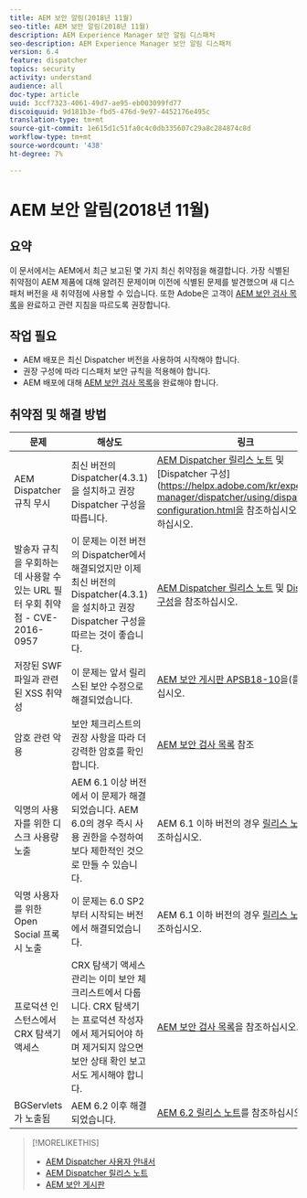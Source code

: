 ```yaml
---
title: AEM 보안 알림(2018년 11월)
seo-title: AEM 보안 알림(2018년 11월)
description: AEM Experience Manager 보안 알림 디스패처
seo-description: AEM Experience Manager 보안 알림 디스패처
version: 6.4
feature: dispatcher
topics: security
activity: understand
audience: all
doc-type: article
uuid: 3ccf7323-4061-49d7-ae95-eb003099fd77
discoiquuid: 9d181b3e-fbd5-476d-9e97-4452176e495c
translation-type: tm+mt
source-git-commit: 1e615d1c51fa0c4c0db335607c29a8c284874c8d
workflow-type: tm+mt
source-wordcount: '438'
ht-degree: 7%

---
```



# AEM 보안 알림(2018년 11월)

## 요약

이 문서에서는 AEM에서 최근 보고된 몇 가지 최신 취약점을 해결합니다. 가장 식별된 취약점이 AEM 제품에 대해 알려진 문제이며 이전에 식별된 문제를 발견했으며 새 디스패처 버전을 새 취약점에 사용할 수 있습니다. 또한 Adobe은 고객이 [AEM 보안 검사 목록](https://helpx.adobe.com/experience-manager/6-5/sites/administering/using/security-checklist.html)을 완료하고 관련 지침을 따르도록 권장합니다.

## 작업 필요

* AEM 배포은 최신 Dispatcher 버전을 사용하여 시작해야 합니다.
* 권장 구성에 따라 디스패처 보안 규칙을 적용해야 합니다.
* AEM 배포에 대해 [AEM 보안 검사 목록](https://helpx.adobe.com/experience-manager/6-5/sites/administering/using/security-checklist.html)을 완료해야 합니다.

## 취약점 및 해결 방법

| 문제 | 해상도 | 링크 |
|-------|------------|-------|
| AEM Dispatcher 규칙 무시 | 최신 버전의 Dispatcher(4.3.1)을 설치하고 권장 Dispatcher 구성을 따릅니다. | [AEM Dispatcher 릴리스 노트](https://helpx.adobe.com/experience-manager/dispatcher/release-notes.html) 및 [Dispatcher 구성](https://helpx.adobe.com/kr/experience-manager/dispatcher/using/dispatcher-configuration.html을 참조하십시오.)을 참조하십시오. |
| 발송자 규칙을 우회하는 데 사용할 수 있는 URL 필터 우회 취약점 - CVE-2016-0957 | 이 문제는 이전 버전의 Dispatcher에서 해결되었지만 이제 최신 버전의 Dispatcher(4.3.1)을 설치하고 권장 Dispatcher 구성을 따르는 것이 좋습니다. | [AEM Dispatcher 릴리스 노트](https://helpx.adobe.com/experience-manager/dispatcher/release-notes.html) 및 [Dispatcher 구성](https://helpx.adobe.com/experience-manager/dispatcher/using/dispatcher-configuration.html)을 참조하십시오. |
| 저장된 SWF 파일과 관련된 XSS 취약성 | 이 문제는 앞서 릴리스된 보안 수정으로 해결되었습니다. | [AEM 보안 게시판 APSB18-10](https://helpx.adobe.com/security/products/experience-manager/apsb18-10.html)을(를) 참조하십시오. |
| 암호 관련 악용 | 보안 체크리스트의 권장 사항을 따라 더 강력한 암호를 확인합니다. | [AEM 보안 검사 목록](https://helpx.adobe.com/experience-manager/6-5/sites/administering/using/security-checklist.html) 참조 |
| 익명의 사용자를 위한 디스크 사용량 노출 | AEM 6.1 이상 버전에서 이 문제가 해결되었습니다. AEM 6.0의 경우 즉시 사용 권한을 수정하여 보다 제한적인 것으로 만들 수 있습니다. | AEM 6.1 이하 버전의 경우 [릴리스 노트](https://helpx.adobe.com/experience-manager/aem-previous-versions.html)를 참조하십시오. |
| 익명 사용자를 위한 Open Social 프록시 노출 | 이 문제는 6.0 SP2부터 시작되는 버전에서 해결되었습니다. | AEM 6.1 이하 버전의 경우 [릴리스 노트](https://helpx.adobe.com/experience-manager/aem-previous-versions.html)를 참조하십시오. |
| 프로덕션 인스턴스에서 CRX 탐색기 액세스 | CRX 탐색기 액세스 관리는 이미 보안 체크리스트에서 다룹니다. CRX 탐색기는 프로덕션 작성자에서 제거되어야 하며 제거되지 않으면 보안 상태 확인 보고서도 게시해야 합니다. | [AEM 보안 검사 목록](https://helpx.adobe.com/experience-manager/6-4/sites/administering/using/security-checklist.html)을 참조하십시오. |
| BGServlets가 노출됨 | AEM 6.2 이후 해결되었습니다. | [AEM 6.2 릴리스 노트](https://helpx.adobe.com/kr/experience-manager/6-2/release-notes.html)를 참조하십시오. |

>[!MORELIKETHIS]
>
>* [AEM Dispatcher 사용자 안내서](https://helpx.adobe.com/experience-manager/dispatcher/user-guide.html)
>* [AEM Dispatcher 릴리스 노트](https://helpx.adobe.com/experience-manager/dispatcher/release-notes.html)
>* [AEM 보안 게시판](https://helpx.adobe.com/security.html#experience-manager)

